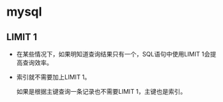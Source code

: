 # mysql

## LIMIT 1
* 在某些情况下，如果明知道查询结果只有一个，SQL语句中使用LIMIT 1会提高查询效率。

* 索引就不需要加上LIMIT 1。

  如果是根据主键查询一条记录也不需要LIMIT 1，主键也是索引。